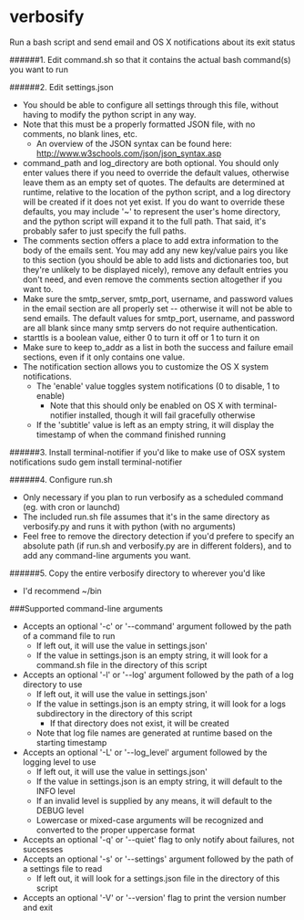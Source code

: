 # verbosify
Run a bash script and send email and OS X notifications about its exit status

######1. Edit command.sh so that it contains the actual bash command(s) you want to run

######2. Edit settings.json
 - You should be able to configure all settings through this file, without having to modify the python script in any way.
 - Note that this must be a properly formatted JSON file, with no comments, no blank lines, etc. 
   - An overview of the JSON syntax can be found here: http://www.w3schools.com/json/json_syntax.asp
 - command_path and log_directory are both optional.  You should only enter values there if you need to override the default values, otherwise leave them as an empty set of quotes.  The defaults are determined at runtime, relative to the location of the python script, and a log directory will be created if it does not yet exist.  If you do want to override these defaults, you may include '~' to represent the user's home directory, and the python script will expand it to the full path.  That said, it's probably safer to just specify the full paths.
 - The comments section offers a place to add extra information to the body of the emails sent.  You may add any new key/value pairs you like to this section (you should be able to add lists and dictionaries too, but they're unlikely to be displayed nicely), remove any default entries you don't need, and even remove the comments section altogether if you want to.
 - Make sure the smtp_server, smtp_port, username, and password values in the email section are all properly set -- otherwise it will not be able to send emails.  The default values for smtp_port, username, and password are all blank since many smtp servers do not require authentication.
 - starttls is a boolean value, either 0 to turn it off or 1 to turn it on
 - Make sure to keep to_addr as a list in both the success and failure email sections, even if it only contains one value.
 - The notification section allows you to customize the OS X system notifications.
   - The 'enable' value toggles system notifications (0 to disable, 1 to enable)
     - Note that this should only be enabled on OS X with terminal-notifier installed, though it will fail gracefully otherwise
   - If the 'subtitle' value is left as an empty string, it will display the timestamp of when the command finished running
   
######3. Install terminal-notifier if you'd like to make use of OSX system notifications
    sudo gem install terminal-notifier

######4. Configure run.sh
  - Only necessary if you plan to run verbosify as a scheduled command (eg. with cron or launchd)
  - The included run.sh file assumes that it's in the same directory as verbosify.py and runs it with python (with no arguments)
  - Feel free to remove the directory detection if you'd prefere to specify an absolute path (if run.sh and verbosify.py are in different folders), and to add any command-line arguments you want.

######5. Copy the entire verbosify directory to wherever you'd like
  - I'd recommend ~/bin
 
###Supported command-line arguments
 - Accepts an optional '-c' or '--command' argument followed by the path of a command file to run
	  - If left out, it will use the value in settings.json'
	  - If the value in settings.json is an empty string, it will look for a command.sh file in the directory of this script
 - Accepts an optional '-l' or '--log' argument followed by the path of a log directory to use
   -	If left out, it will use the value in settings.json'
   -	If the value in settings.json is an empty string, it will look for a logs subdirectory in the directory of this script
	    - If that directory does not exist, it will be created
	  - Note that log file names are generated at runtime based on the starting timestamp
 - Accepts an optional '-L' or '--log_level' argument followed by the logging level to use
	  - If left out, it will use the value in settings.json'
	  - If the value in settings.json is an empty string, it will default to the INFO level
	  - If an invalid level is supplied by any means, it will default to the DEBUG level
	  - Lowercase or mixed-case arguments will be recognized and converted to the proper uppercase format
 - Accepts an optional '-q' or '--quiet' flag to only notify about failures, not successes
 - Accepts an optional '-s' or '--settings' argument followed by the path of a settings file to read
	  - If left out, it will look for a settings.json file in the directory of this script
 - Accepts an optional '-V' or '--version' flag to print the version number and exit
